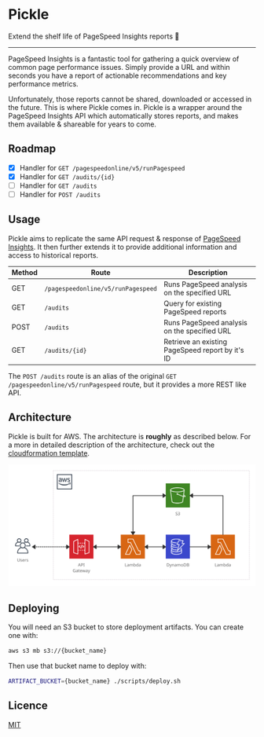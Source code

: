# Pickle

Extend the shelf life of PageSpeed Insights reports 🥒

---

PageSpeed Insights is a fantastic tool for gathering a quick overview of common page performance issues. Simply provide a URL and within seconds you have a report of actionable recommendations and key performance metrics.

Unfortunately, those reports cannot be shared, downloaded or accessed in the future. This is where Pickle comes in. Pickle is a wrapper around the PageSpeed Insights API which automatically stores reports, and makes them available & shareable for years to come.

## Roadmap

-   [x] Handler for `GET /pagespeedonline/v5/runPagespeed`
-   [x] Handler for `GET /audits/{id}`
-   [ ] Handler for `GET /audits`
-   [ ] Handler for `POST /audits`

## Usage

Pickle aims to replicate the same API request & response of [PageSpeed Insights](https://developers.google.com/speed/docs/insights/v5/reference/). It then further extends it to provide additional information and access to historical reports.

| Method | Route                              | Description                                      |
| ------ | ---------------------------------- | ------------------------------------------------ |
| GET    | `/pagespeedonline/v5/runPagespeed` | Runs PageSpeed analysis on the specified URL     |
| GET    | `/audits`                          | Query for existing PageSpeed reports             |
| POST   | `/audits`                          | Runs PageSpeed analysis on the specified URL     |
| GET    | `/audits/{id}`                     | Retrieve an existing PageSpeed report by it's ID |

The `POST /audits` route is an alias of the original `GET /pagespeedonline/v5/runPagespeed` route, but it provides a more REST like API.

## Architecture

Pickle is built for AWS. The architecture is **roughly** as described below. For a more in detailed description of the architecture, check out the [cloudformation template](./infrastructure/main.yml).

![Architecture of AWS services: API Gateway, Lambda, S3 & DynamoDB](./resources/architecture.png)

## Deploying

You will need an S3 bucket to store deployment artifacts. You can create one with:

```sh
aws s3 mb s3://{bucket_name}
```

Then use that bucket name to deploy with:

```sh
ARTIFACT_BUCKET={bucket_name} ./scripts/deploy.sh
```

## Licence

[MIT](./LICENSE)
